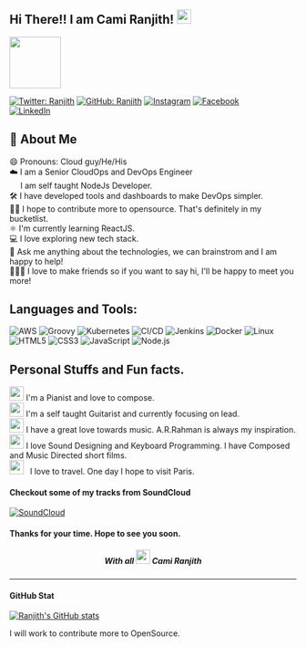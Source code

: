 ## Hi There!! I am Cami Ranjith! <img src="https://media.giphy.com/media/hvRJCLFzcasrR4ia7z/giphy.gif" width="25px">
<a href="https://www.credly.com/badges/0af576ff-f6f0-48db-9ddc-b0ec73234906?source=linked_in_profile" alt="AWS Certified Solution Architect - Associate">
    <img src="https://images.credly.com/size/680x680/images/4bc21d8b-4afe-4fbd-9a90-a9de8bf7b240/AWS-SolArchitect-Associate-2020.png" width="90px" href="https://www.credly.com/badges/0af576ff-f6f0-48db-9ddc-b0ec73234906?source=linked_in_profile">
</a>

[![Twitter: Ranjith](https://img.shields.io/twitter/follow/Ranjithdss?style=social)](https://twitter.com/Ranjithdss) 
[![GitHub: Ranjith](https://img.shields.io/github/followers/ranjithdss15?&style=social)](https://twitter.com/Ranjithdss) 
[![Instagram](https://img.shields.io/badge/-Instagram-pink?&logo=Instagram&link=https://www.instagram.com/ranjith_doss/)](https://www.instagram.com/ranjith_doss/) 
[![Facebook](https://img.shields.io/badge/-Facebook-8fd8ff?&logo=Facebook&link=https://www.facebook.com/ranjith.doss/)](https://www.facebook.com/ranjith.doss/)  
[![LinkedIn](https://img.shields.io/badge/-LinkedIn-blue?&logo=LinkedIn&logoColor=white&style=for-the-badge&link=https://www.linkedin.com/in/camillus-ranjith-dos-p-42b197b9/)](https://www.linkedin.com/in/camillus-ranjith-paul/)



## 📖 About Me
😄 Pronouns: Cloud guy/He/His   
☁️ I am a Senior CloudOps and DevOps Engineer   
<img src="https://cdn.freebiesupply.com/logos/large/2x/nodejs-icon-logo-png-transparent.png" width="15px"> I am self taught NodeJs Developer.   
🛠️ I have developed tools and dashboards to make DevOps simpler.  
👐🏻 I hope to contribute more to opensource. That's definitely in my bucketlist.  
⚛️ I'm currently learning ReactJS.      
💻 I love exploring new tech stack.        
💬 Ask me anything about the technologies, we can brainstrom and I am happy to help!   
🙋🏻‍♂️ I love to make friends so if you want to say hi, I'll be happy to meet you more!

## Languages and Tools:
![AWS](https://img.shields.io/badge/-AWS-000?&logo=Amazon-AWS&logoColor=FF9900) 
![Groovy](https://img.shields.io/badge/-Groovy-000?&logo=Apache%20Groovy)
![Kubernetes](https://img.shields.io/badge/-Kubernetes-000?&logo=Kubernetes) 
![CI/CD](https://img.shields.io/badge/-CI%2FCD-000?&logo=CircleCI&logoColor=888) 
![Jenkins](https://img.shields.io/badge/-Jenkins-000?&logo=Jenkins&logoColor=white) 
![Docker](https://img.shields.io/badge/-Docker-000?&logo=Docker) 
![Linux](https://img.shields.io/badge/-Linux-000?&logo=Linux&logoColor=FCC624)  
![HTML5](https://img.shields.io/badge/-HTML5-000?&logo=html5) 
![CSS3](https://img.shields.io/badge/-CSS3-black?logo=css3)
![JavaScript](https://img.shields.io/badge/-JavaScript-000?&logo=JavaScript) 
![Node.js](https://img.shields.io/badge/-Node.js-000?&logo=node.js) 

## Personal Stuffs and Fun facts.

<img src="https://media1.giphy.com/media/jDa4r7bK1k00g/giphy.gif?cid=ecf05e472cv7un7rmcxuhkpp2rsqj2u2emws8egle7z2mkc3&rid=giphy.gif" width="25px"> I'm a Pianist and love to compose.   
<img src="https://media.giphy.com/media/ej6hUW4OqJe2R1nh32/giphy.gif" width="25px"> I'm a self taught Guitarist and currently focusing on lead.   
<img src="https://media.giphy.com/media/hWobKVb4OY9cxYLcAn/giphy.gif" width="25px"> I have a great love towards music. A.R.Rahman is always my inspiration.  
<img src="https://media.giphy.com/media/j3nq3JkXp0bkFXcNlE/giphy.gif" width="25px"> I love Sound Designing and Keyboard Programming. I have Composed and Music Directed short films.  
<img src="https://media.giphy.com/media/1Yd8uhaqghxnKPxqbC/giphy.gif" height="25px" style="padding-right: 7px;"> I love to travel. One day I hope to visit Paris.  


#### Checkout some of my tracks from SoundCloud
[![SoundCloud](https://img.shields.io/badge/-SoundCloud-orange?&logo=SoundCloud&logoColor=white&style=for-the-badge&link=https://soundcloud.com/ranjith_doss/)](https://soundcloud.com/ranjith_doss/)  


#### Thanks for your time. Hope to see you soon.
<h5 align="center"> With all <img src="https://media.giphy.com/media/YondZW6AMjgTEHevF0/giphy.gif" width="25px"> Cami Ranjith</h5>



---
#### GitHub Stat

[![Ranjith's GitHub stats](https://github-readme-stats.vercel.app/api?username=ranjithdss15&show_icons=true&theme=algolia)](https://github.com/ranjithdss15)

I will work to contribute more to OpenSource. 



